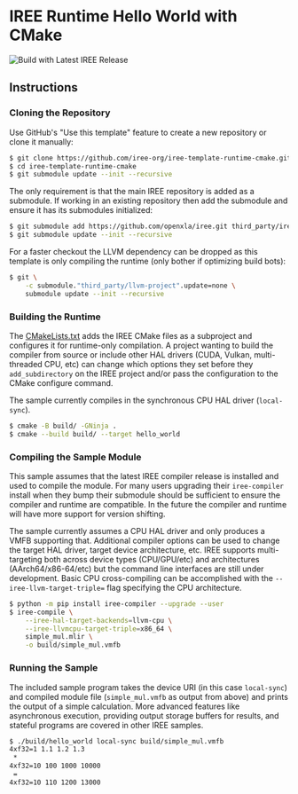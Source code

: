 # IREE Runtime Hello World with CMake

![Build with Latest IREE Release](https://github.com/iree-org/iree-template-runtime-cmake/workflows/IREE%20Runtime%20Template/badge.svg)

## Instructions

### Cloning the Repository

Use GitHub's "Use this template" feature to create a new repository or clone it
manually:

```sh
$ git clone https://github.com/iree-org/iree-template-runtime-cmake.git
$ cd iree-template-runtime-cmake
$ git submodule update --init --recursive
```

The only requirement is that the main IREE repository is added as a submodule.
If working in an existing repository then add the submodule and ensure it has
its submodules initialized:

```sh
$ git submodule add https://github.com/openxla/iree.git third_party/iree/
$ git submodule update --init --recursive
```

For a faster checkout the LLVM dependency can be dropped as this template is
only compiling the runtime (only bother if optimizing build bots):

```sh
$ git \
    -c submodule."third_party/llvm-project".update=none \
    submodule update --init --recursive
```

### Building the Runtime

The [CMakeLists.txt](./CMakeLists.txt) adds the IREE CMake files as a subproject
and configures it for runtime-only compilation. A project wanting to build the
compiler from source or include other HAL drivers (CUDA, Vulkan, multi-threaded
CPU, etc) can change which options they set before they `add_subdirectory` on
the IREE project and/or pass the configuration to the CMake configure command.

The sample currently compiles in the synchronous CPU HAL driver (`local-sync`).

```sh
$ cmake -B build/ -GNinja .
$ cmake --build build/ --target hello_world
```

### Compiling the Sample Module

This sample assumes that the latest IREE compiler release is installed and used
to compile the module. For many users upgrading their `iree-compiler` install
when they bump their submodule should be sufficient to ensure the compiler and
runtime are compatible. In the future the compiler and runtime will have more
support for version shifting.

The sample currently assumes a CPU HAL driver and only produces a VMFB
supporting that. Additional compiler options can be used to change the target
HAL driver, target device architecture, etc. IREE supports multi-targeting both
across device types (CPU/GPU/etc) and architectures (AArch64/x86-64/etc) but the
command line interfaces are still under development. Basic CPU cross-compiling
can be accomplished with the `--iree-llvm-target-triple=` flag specifying the
CPU architecture.

```sh
$ python -m pip install iree-compiler --upgrade --user
$ iree-compile \
    --iree-hal-target-backends=llvm-cpu \
    --iree-llvmcpu-target-triple=x86_64 \
    simple_mul.mlir \
    -o build/simple_mul.vmfb
```

### Running the Sample

The included sample program takes the device URI (in this case `local-sync`) and
compiled module file (`simple_mul.vmfb` as output from above) and prints the
output of a simple calculation. More advanced features like asynchronous
execution, providing output storage buffers for results, and stateful programs
are covered in other IREE samples.

```sh
$ ./build/hello_world local-sync build/simple_mul.vmfb
4xf32=1 1.1 1.2 1.3
 *
4xf32=10 100 1000 10000
 =
4xf32=10 110 1200 13000
```
